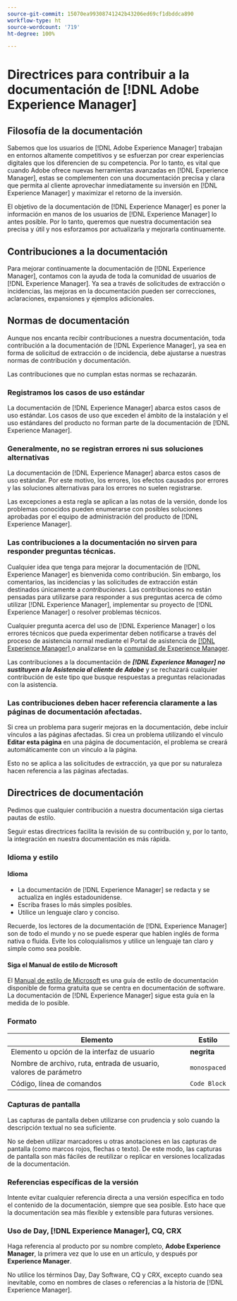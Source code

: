 ```yaml
---
source-git-commit: 15070ea99308741242b43206ed69cf1dbddca890
workflow-type: ht
source-wordcount: '719'
ht-degree: 100%

---
```

# Directrices para contribuir a la documentación de [!DNL Adobe Experience Manager]

## Filosofía de la documentación

Sabemos que los usuarios de [!DNL Adobe Experience Manager] trabajan en entornos altamente competitivos y se esfuerzan por crear experiencias digitales que los diferencien de su competencia. Por lo tanto, es vital que cuando Adobe ofrece nuevas herramientas avanzadas en [!DNL Experience Manager], estas se complementen con una documentación precisa y clara que permita al cliente aprovechar inmediatamente su inversión en [!DNL Experience Manager] y maximizar el retorno de la inversión.

El objetivo de la documentación de [!DNL Experience Manager] es poner la información en manos de los usuarios de [!DNL Experience Manager] lo antes posible. Por lo tanto, queremos que nuestra documentación sea precisa y útil y nos esforzamos por actualizarla y mejorarla continuamente.

## Contribuciones a la documentación

Para mejorar continuamente la documentación de [!DNL Experience Manager], contamos con la ayuda de toda la comunidad de usuarios de [!DNL Experience Manager]. Ya sea a través de solicitudes de extracción o incidencias, las mejoras en la documentación pueden ser correcciones, aclaraciones, expansiones y ejemplos adicionales.

## Normas de documentación

Aunque nos encanta recibir contribuciones a nuestra documentación, toda contribución a la documentación de [!DNL Experience Manager], ya sea en forma de solicitud de extracción o de incidencia, debe ajustarse a nuestras normas de contribución y documentación.

Las contribuciones que no cumplan estas normas se rechazarán.

### Registramos los casos de uso estándar

La documentación de [!DNL Experience Manager] abarca estos casos de uso estándar. Los casos de uso que exceden el ámbito de la instalación y el uso estándares del producto no forman parte de la documentación de [!DNL Experience Manager].

### Generalmente, no se registran errores ni sus soluciones alternativas

 La documentación de [!DNL Experience Manager] abarca estos casos de uso estándar. Por este motivo, los errores, los efectos causados por errores y las soluciones alternativas para los errores no suelen registrarse.

Las excepciones a esta regla se aplican a las notas de la versión, donde los problemas conocidos pueden enumerarse con posibles soluciones aprobadas por el equipo de administración del producto de [!DNL Experience Manager].

### Las contribuciones a la documentación no sirven para responder preguntas técnicas.

Cualquier idea que tenga para mejorar la documentación de [!DNL Experience Manager] es bienvenida como contribución. Sin embargo, los comentarios, las incidencias y las solicitudes de extracción están destinados únicamente a *contribuciones*. Las contribuciones no están pensadas para utilizarse para responder a sus preguntas acerca de cómo utilizar [!DNL Experience Manager], implementar su proyecto de [!DNL Experience Manager] o resolver problemas técnicos.

Cualquier pregunta acerca del uso de [!DNL Experience Manager] o los errores técnicos que pueda experimentar deben notificarse a través del proceso de asistencia normal mediante el Portal de asistencia de [[!DNL Experience Manager] ](https://experienceleague.adobe.com/es?support-solution=Experience+Manager&amp;lang=es#support) o analizarse en la [comunidad de Experience Manager](https://experienceleaguecommunities.adobe.com/t5/adobe-experience-manager/ct-p/adobe-experience-manager-community?profile.language=es).

Las contribuciones a la documentación de ***[!DNL Experience Manager] no sustituyen a la Asistencia al cliente de Adobe*** y se rechazará cualquier contribución de este tipo que busque respuestas a preguntas relacionadas con la asistencia.

### Las contribuciones deben hacer referencia claramente a las páginas de documentación afectadas.

Si crea un problema para sugerir mejoras en la documentación, debe incluir vínculos a las páginas afectadas. Si crea un problema utilizando el vínculo **Editar esta página** en una página de documentación, el problema se creará automáticamente con un vínculo a la página.

Esto no se aplica a las solicitudes de extracción, ya que por su naturaleza hacen referencia a las páginas afectadas.

## Directrices de documentación

Pedimos que cualquier contribución a nuestra documentación siga ciertas pautas de estilo.

Seguir estas directrices facilita la revisión de su contribución y, por lo tanto, la integración en nuestra documentación es más rápida.

### Idioma y estilo

#### Idioma

* La documentación de [!DNL Experience Manager] se redacta y se actualiza en inglés estadounidense.
* Escriba frases lo más simples posibles.
* Utilice un lenguaje claro y conciso.

Recuerde, los lectores de la documentación de [!DNL Experience Manager] son de todo el mundo y no se puede esperar que hablen inglés de forma nativa o fluida. Evite los coloquialismos y utilice un lenguaje tan claro y simple como sea posible.

#### Siga el Manual de estilo de Microsoft

El [Manual de estilo de Microsoft](https://docs.microsoft.com/es-es/style-guide/welcome/) es una guía de estilo de documentación disponible de forma gratuita que se centra en documentación de software. La documentación de [!DNL Experience Manager] sigue esta guía en la medida de lo posible.

### Formato

| Elemento | Estilo |
|---|---|
| Elemento u opción de la interfaz de usuario | **negrita** |
| Nombre de archivo, ruta, entrada de usuario, valores de parámetro | `monospaced` |
| Código, línea de comandos | ```Code Block``` |

### Capturas de pantalla

Las capturas de pantalla deben utilizarse con prudencia y solo cuando la descripción textual no sea suficiente.

No se deben utilizar marcadores u otras anotaciones en las capturas de pantalla (como marcos rojos, flechas o texto). De este modo, las capturas de pantalla son más fáciles de reutilizar o replicar en versiones localizadas de la documentación.

### Referencias específicas de la versión

Intente evitar cualquier referencia directa a una versión específica en todo el contenido de la documentación, siempre que sea posible. Esto hace que la documentación sea más flexible y extensible para futuras versiones.

### Uso de Day, [!DNL Experience Manager], CQ, CRX

Haga referencia al producto por su nombre completo, **Adobe Experience Manager**, la primera vez que lo use en un artículo, y después por **Experience Manager**.

No utilice los términos Day, Day Software, CQ y CRX, excepto cuando sea inevitable, como en nombres de clases o referencias a la historia de [!DNL Experience Manager].
